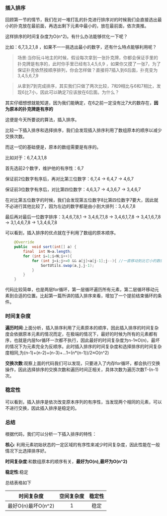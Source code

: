### 插入排序

回顾第一节的情节，我们在对一堆打乱的扑克进行排序对的时候我们会直接选出最小的扑克放在最前面，再选出剩下元素中最小的，放在最前面，依次类推。

这样排序的时间复杂度为O(n^2)。有什么办法能够优化一下呢？

比如：6,7,3,2,1,8 ，如果不一一挑选出最小的数字，还有什么特点能够利用呢？

> 场景:当你玩斗地主的时候，假设每次拿到一张扑克牌，你都会保证手里的扑克牌是有序的，此时你手里已经有3,4,5,6,9 ，如果你又摸了一张7，为了保证扑克依然按顺序排列，你会怎样做？直接将7插入到6后面，扑克变为3,4,5,6,7,9

> 从拿到7到完成排序，其实我们只做了两次比较，7和9相比与6和7相比，发现6比7小，因此可以确定7应该放在6后面。为什么？

其实仔细想想就能知道，因为我们能确定，在6之前一定没有比7大的数存在，**因为原本的扑克牌是有序的**

这便是今天所要说的算法，插入排序。

比较一下插入排序和选择排序，我们会发现插入排序利用了数组原本的顺序以减少交换次数。

而这一切的基础便是，原本的数组需要是有序的。

比如对于：6,7,4,3,1,8

首先选前2个数字，维护他的有序性：6,7

保证前2位数字有序后，再对比第三位数字：6,7,4 -> 6,4,7 -> 4,6,7

保证前3位数字有序后，对比第四位数字：4,6,3,7 -> 4,3,6,7  -> 3,4,6,7

在对比第五位数字的时候，我们会发现第五位数字8比第四位数字7要大，因此就不必进行其他比较了，因为左边的数字都是由小到大排列：3,4,6,7,8

最后再对最后一位数字排序：3,4,6,7,8,1 -> 3,4,6,7,1,8 -> 3,4,6,1,7,8 -> 3,4,1,6,7,8 -> 3,1,4,6,7,8 -> 1,3,4,6,7,8

可以看到，插入排序的优点就在于利用了数组的原本顺序。

```java
    @Override
    public  void sort(int[] a) {
        final  int N=a.length;
        for (int i=1;i<N;i++){
            for (int j=i;j>=0 && a[j]<a[j-1];j--){ //一直移动到比它小的数的右边
                SortUtils.swap(a,j,j-1);
            }
        }
    }

```

代码比较简单，也是两层for循环，第一层循环遍历所有元素，第二层循环移动元素到合适的位置。比起第一篇所讲的插入排序来看，增加了一个提前结束循环的条件。

### 时间复杂度

**遍历时间**:上面分析，插入排序利用了元素原本的顺序，因此插入排序的时间复杂度会依据原本元素的情况而定，在极端的情况下，最好的时候为所有的元素都有序，也就是内层for循环一次都不执行，因此最好的时间复杂度为n-1≈O(n)，最坏的情况下为元素完全为反顺序。此时插入排序的时间复杂度和选择排序的时间复杂度相同,为(n-1)+(n-2)+(n-3)+...1=(n*(n-1))/2≈O(n^2)

**交换次数**:观察上面的代码我们可以发现，只要进入了内存for循环，都会执行交换操作，因此选择排序的交换次数和遍历时间正相关，具体次数为遍历次数T-(n-1)次。

### 稳定性

可以看到，插入排序是依次改变原本序列的有序性，当发现两个相同的元素，可以不进行交换，因此插入排序是稳定的。

### 总结

根据代码，我们可以分析一下插入排序的特性：

**核心**: 利用元素初始状态的一定区域的有序性来减少时间复杂度，因此性能在一般情况下比选择排序好。

**时间复杂度**:和数组原本的顺序有关，**最好为O(n),最坏为O(n^2)**

**稳定性**:稳定

总结表格如下

|     时间复杂度     | 空间复杂度 | 稳定性 |
| :----------------: | :--------: | :----: |
| 最好O(n)最坏O(n^2) |     1      |  稳定  |









